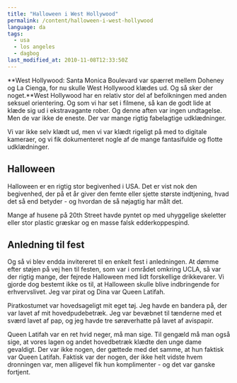 ```yaml
---
title: "Halloween i West Hollywood"
permalink: /content/halloween-i-west-hollywood
language: da
tags:
  - usa
  - los angeles
  - dagbog
last_modified_at: 2010-11-08T12:33:50Z
---
```


**West Hollywood: Santa Monica Boulevard var spærret mellem Doheney og La Cienga, for nu skulle West Hollywood klædes ud. Og så sker der noget.**West Hollywood har en relativ stor del af befolkningen med anden seksuel orientering. Og som vi har set i filmene, så kan de godt lide at klæde sig ud i ekstravagante rober. Og denne aften var ingen undtagelse. Men de var ikke de eneste. Der var mange rigtig fabelagtige udklædninger.

Vi var ikke selv klædt ud, men vi var klædt rigeligt på med to digitale kameraer, og vi fik dokumenteret nogle af de mange fantasifulde og flotte udklædninger.

Halloween
---------

Halloween er en rigtig stor begivenhed i USA. Det er vist nok den begivenhed, der på et år giver den femte eller sjette største indtjening, hvad det så end betyder - og hvordan de så nøjagtig har målt det.

Mange af husene på 20th Street havde pyntet op med uhyggelige skeletter eller stor plastic græskar og en masse falsk edderkoppespind.

Anledning til fest
------------------

Og så vi blev endda invitereret til en enkelt fest i anledningen. At dømme efter støjen på vej hen til festen, som var i området omkring UCLA, så var der rigtig mange, der fejrede Halloween med lidt forskellige drikkevarer. Vi gjorde dog bestemt ikke os til, at Halloween skulle blive indbringende for erhvervslivet. Jeg var pirat og Dina var Queen Latifah.

Piratkostumet var hovedsageligt mit eget tøj. Jeg havde en bandera på, der var lavet af mit hovedpudebetræk. Jeg var bevæbnet til tænderne med et sværd lavet af pap, og jeg havde tre sørøverhatte på lavet af avispapir.

Queen Latifah var en ret hvid neger, må man sige. Til gengæld må man også sige, at vores lagen og andet hovedbetræk klædte den unge dame gevaldigt. Der var ikke nogen, der gættede med det samme, at hun faktisk var Queen Latifah. Faktisk var der nogen, der ikke helt vidste hvem dronningen var, men alligevel fik hun komplimenter - og det var ganske fortjent.
